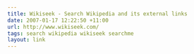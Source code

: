 ```yaml
---
title: Wikiseek - Search Wikipedia and its external links
date: 2007-01-17 12:22:50 +11:00
url: http://www.wikiseek.com/
tags: search wikipedia wikiseek searchme
layout: link
---
```

